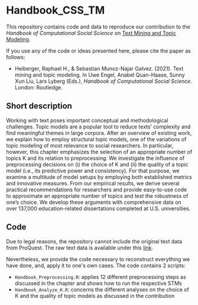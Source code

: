 # Handbook_CSS_TM

This repository contains code and data to reproduce our contribution to the *Handbook of Computational Social Science* on [Text Mining and Topic Modeling](https://www.taylorfrancis.com/chapters/edit/10.4324/9781003025245-24/text-mining-topic-modeling-raphael-heiberger-sebastian-munoz-najar-galvez?context=ubx&refId=a1727d76-7a53-4475-9e19-c368d84e864d).

If you use any of the code or ideas presented here, please cite the paper as follows:

* Heiberger, Raphael H., & Sebastian Munoz-Najar Galvez. (2021). Text mining and topic modeling. In Uwe Engel, Anabel Quan-Haase, Sunny Xun Liu, Lars Lyberg (Eds.), *Handbook of Computational Social Science*. London: Routledge.


## Short description
Working with text poses important conceptual and methodological challenges. Topic models are a popular tool to reduce texts’ complexity and find meaningful themes in large corpora. After an overview of existing work, we explain how to employ structural topic models, one of the variations of topic modeling of most relevance to social researchers. In particular, however, this chapter emphasizes the selection of an appropriate number of topics K and its relation to preprocessing. We investigate the influence of preprocessing decisions on (i) the choice of K and (ii) the quality of a topic model (i.e., its predictive power and consistency). For that purpose, we examine a multitude of model setups by employing both established metrics and innovative measures. From our empirical results, we derive several practical recommendations for researchers and provide easy-to-use code to approximate an appropriate number of topics and test the robustness of one’s choice. We develop these arguments with comprehensive data on over 137,000 education-related dissertations completed at U.S. universities.

## Code
Due to legal reasons, the repository cannot include the original text data from ProQuest. The raw text data is available under this [link](https://www.proquest.com/).

Nevertheless, we provide the code necessary to reconstruct everything we have done, and, apply it to one's own cases. The code contains 2 scripts:

* `Handbook_Preprocessing.R`: applies 12 different preprocessing steps as discussed in the chapter and shows how to run the respective STMs
* `Handbook_Analyze_K.R`: concerns the different analyses on the choice of K and the quality of topic models as discussed in the contribution